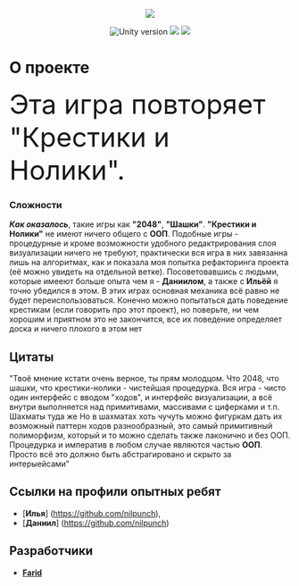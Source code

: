 <p align="center">
   <img src = "https://user-images.githubusercontent.com/104379303/177347378-edc7b1fc-2f7d-4e1e-8b35-24a8e7529b27.png">
   
</p>

<p align="center">
   <img src = "https://img.shields.io/badge/Движок-Unity%202021.2.5-blue" alt = "Unity version">
   <img src = "https://img.shields.io/badge/Язык-C%23-ff69b4">
  <img src = "https://img.shields.io/badge/Платформа%20-Android-important" >
</p>


# **О проекте**
  <font size="48"> Эта игра повторяет "Крестики и Нолики".</font> 

### Сложности
 ***Как оказалось***, такие игры как **"2048"**, **"Шашки"**. **"Крестики и Нолики"** не имеют ничего общего с **ООП**. Подобные игры - процедурные и кроме возможности удобного редактрирования 
слоя визуализации ничего не требуют, практически вся игра в них завязанна лишь на алгоритмах, как и показала моя попытка рефакторинга проекта (её можно увидеть на отдельной ветке). Посоветовавшись с людьми, которые имееют
больше опыта чем я - **Даниилом**, а также с **Ильёй**  я точно убедился в этом. В этих играх основная механика всё равно не будет переиспользоваться. 
Конечно можно попытаться дать поведение крестикам (если говорить про этот проект), но поверьте, ни чем хорошим и приятном это не закончится, все их поведение определяет 
доска и ничего плохого в этом нет  

## Цитаты
"Твоё мнение кстати очень верное, ты прям молодцом. Что 2048, что шашки, что крестики-нолики - чистейшая процедурка. Вся игра - чисто один интерфейс с вводом "ходов", и интерфейс визуализации, а всё внутри выполняется над примитивами, массивами с циферками и т.п.
Шахматы туда же
Но в шахматах хоть чучуть можно фигуркам дать их возможный паттерн ходов разнообразный, это самый примитивный полиморфизм, который и то 
можно сделать также лаконично и без ООП. Процедурка и императив в любом случае являются частью **ООП**. Просто всё это должно быть абстрагировано и скрыто за интерыейсами"


## Ссылки на профили опытных ребят
- [**Илья**] (https://github.com/nilpunch),
- [**Даниил**] (https://github.com/nilpunch)

## Разработчики

- [**Farid**](https://github.com/Farid357)
